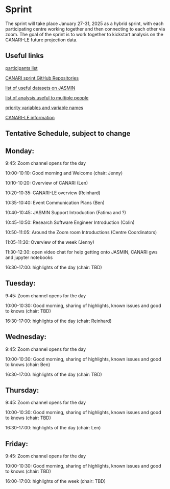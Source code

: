 # Sprint

The sprint will take place January 27-31, 2025 as a hybrid sprint, with each participating centre working together and then connecting to each other via zoom.  The goal of the sprint is to work together to kickstart analysis on the CANARI-LE future projection data.

## Useful links

[participants list](https://docs.google.com/spreadsheets/d/1_7pbhmaz5qXzKH4mwG5r1b7NrKhNDDKP-B-z_ldl_Z8/edit?gid=0#gid=0)

[CANARI sprint GitHub Repositories](https://github.com/CANARI-sprint)

[list of useful datasets on JASMIN](https://docs.google.com/spreadsheets/d/10T_VkuiszrUwWMmDl8TxcSI5vdEQnf1Z/edit?pli=1#gid=1315481671)

[list of analysis useful to multiple people](https://docs.google.com/spreadsheets/d/1SDBcFaH3mWBIVluxx_irPIfmaR9x42rA/edit#gid=1072719862)
 
[priority variables and variable names](https://ncas-cms.github.io/canari/metadata/20240229-canari-le-priority-variables.xlsx)

[CANARI-LE information](https://ncas-cms.github.io/canari/)

## Tentative Schedule, subject to change

## Monday:

9:45: Zoom channel opens for the day

10:00-10:10: Good morning and Welcome (chair: Jenny)

10:10-10:20: Overview of CANARI (Len)

10:20-10:35: CANARI-LE overview (Reinhard)

10:35-10:40: Event Communication Plans (Ben)

10:40-10:45: JASMIN Support Introduction (Fatima and ?)

10:45-10:50: Research Software Engineer Introduction (Colin)

10:50-11:05: Around the Zoom room Introductions (Centre Coordinators)

11:05-11:30: Overview of the week (Jenny)

11:30-12:30: open video chat for help getting onto JASMIN, CANARI gws and jupyter notebooks

16:30-17:00:  highlights of the day (chair: TBD)


## Tuesday:

9:45: Zoom channel opens for the day

10:00-10:30:  Good morning, sharing of highlights, known issues and good to knows (chair: TBD) 

16:30-17:00:  highlights of the day (chair: Reinhard)


## Wednesday:

9:45: Zoom channel opens for the day

10:00-10:30:  Good morning, sharing of highlights, known issues and good to knows (chair: Ben) 

16:30-17:00:  highlights of the day (chair: TBD)


## Thursday:

9:45: Zoom channel opens for the day

10:00-10:30:  Good morning, sharing of highlights, known issues and good to knows (chair: TBD) 

16:30-17:00:  highlights of the day (chair: Len)


## Friday:

9:45: Zoom channel opens for the day

10:00-10:30:  Good morning, sharing of highlights, known issues and good to knows (chair: TBD) 

16:00-17:00:  highlights of the week (chair: TBD)

